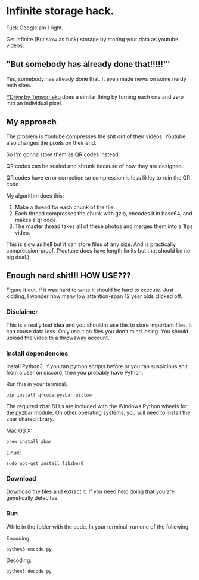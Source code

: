 # Infinite storage hack.
Fuck Google am I right.

Get infinite (But slow as fuck) storage by storing your data as youtube videos.

## "But somebody has already done that!!!!!"'

Yes, somebody has already done that. It even made news on some nerdy tech sites.

[YDrive by Tensorneko](https://github.com/tensorneko/YDrive) does a similar thing by turning each one and zero into an individual pixel.

## My approach

The problem is Youtube compresses the shit out of their videos. Youtube also changes the pixels on their end. 

So I'm gonna store them as QR codes instead.

QR codes can be scaled and shrunk because of how they are designed.

QR codes have error correction so compression is less likley to ruin the QR code.

My algorithm does this:

 1. Make a thread for each chunk of the file.
 2. Each thread compresses the chunk with gzip, encodes it in base64, and makes a qr code.
 3. The master thread takes all of these photos and merges them into a 1fps video.

This is slow as hell but it can store files of any size. And is practically compression-proof. (Youtube does have length limits but that should be no big deal.)

## Enough nerd shit!!! HOW USE???
Figure it out. If it was hard to write it should be hard to execute.
Just kidding, I wonder how many low attention-span 12 year olds clicked off.

### Disclaimer
This is a really bad idea and you shouldnt use this to store important files. It can cause data loss. 
Only use it on files you don't mind losing.
You should upload the video to a throwaway account.

### Install dependencies

Install Python3. If you ran python scripts before or you ran suspicious shit from a user on discord, then you probably have Python.

Run this in your terminal.

    pip install qrcode pyzbar pillow

The  required zbar  DLLs are included with the Windows Python wheels for the pyzbar module. On other operating systems, you will need to install the  zbar  shared library.

Mac OS X:

    brew install zbar

Linux:

    sudo apt-get install libzbar0

### Download

Download the files and extract it. If you need help doing that you are genetically defecitve.

### Run

While in the folder with the code. In your terminal, run one of the following.

Encoding:

    python3 encode.py

Decoding:

    python3 decode.py
